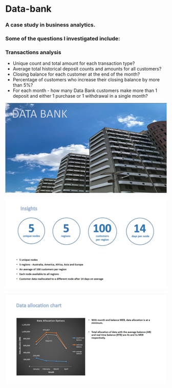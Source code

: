 # Data-bank

### A case study in business analytics.

### Some of the questions I investigated include:

### Transactions analysis

* Unique count and total amount for each transaction type?
* Average total historical deposit counts and amounts for all customers?
* Closing balance for each customer at the end of the month?
* Percentage of customers who increase their closing balance by more than 5%?
* For each month - how many Data Bank customers make more than 1 deposit and either 1 purchase or 1 withdrawal in a single month?

![](images/data_bank_pic.jpg)

![](images/data_bank_insights.jpg)

![](images/data_allocation.jpg)
